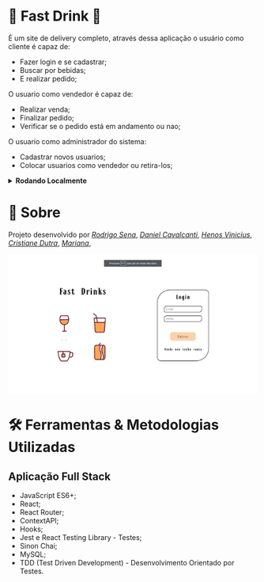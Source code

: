 # :beer: Fast Drink :motor_scooter:

É um site de delivery completo, através dessa aplicação o usuário como cliente é capaz de:

- Fazer login e se cadastrar;
- Buscar por bebidas;
- E realizar pedido;

O usuario como vendedor é capaz de:

- Realizar venda;
- Finalizar pedido;
- Verificar se o pedido está em andamento ou nao;

O usuario como administrador do sistema:

- Cadastrar novos usuarios;
- Colocar usuarios como vendedor ou retira-los;


<details>
  <summary><strong>Rodando Localmente</strong></summary><br />


   - **Instale as dependencias:** com `npm install` e depois rode o `npm start` ou `npm run dev` 

  - **:warning: Atenção:**  O procedimento acima deve ser realizado dentro da pasta Back-end e dentro da pasta Front-end, nessa ordem!
  
  - **:warning: Atenção:** Não rode o comando npm audit fix!

  - **✨ Dica:** Para rodar o projeto desta forma, obrigatoriamente você deve ter o `node` instalado em seu computador.
  
  <br/>
</details>

# 📄 Sobre

Projeto desenvolvido por _[Rodrigo Sena](https://github.com/RodrigoSen4)_,
_[Daniel Cavalcanti](https://github.com/DanielCavalcantih)_,
_[Henos Vinicius](https://github.com/Henos19)_,
_[Cristiane Dutra](https://www.linkedin.com/in/cristiane-dutra/)_,
_[Mariana](https://www.linkedin.com/in/mariana-fernanda/)_,


  <p align="center">
    <img src="./demonstracao.gif" alt="git Demonstração"  width="1000"/>
  </p>


# 🛠 Ferramentas & Metodologias Utilizadas

## Aplicação Full Stack

- JavaScript ES6+;
- React;
- React Router;
- ContextAPI;
- Hooks;
- Jest e React Testing Library - Testes;
- Sinon Chai;
- MySQL;
- TDD (Test Driven Development) - Desenvolvimento Orientado por Testes.
